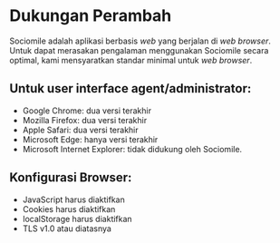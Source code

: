# Dukungan Perambah

Sociomile adalah aplikasi berbasis *web* yang berjalan di *web browser*. Untuk dapat merasakan pengalaman menggunakan Sociomile secara optimal, kami mensyaratkan standar minimal untuk *web browser*.

## Untuk user interface agent/administrator:

* Google Chrome: dua versi terakhir
* Mozilla Firefox: dua versi terakhir
* Apple Safari: dua versi terakhir
* Microsoft Edge: hanya versi terakhir
* Microsoft Internet Explorer: tidak didukung oleh Sociomile.

## Konfigurasi Browser:

* JavaScript harus diaktifkan
* Cookies harus diaktifkan
* localStorage harus diaktifkan
* TLS v1.0 atau diatasnya
